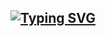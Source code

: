 ## [![Typing SVG](https://readme-typing-svg.demolab.com/?font=Iosevka&size=30&duration=2000&pause=2000&color=41B883&vCenter=true&width=220&height=35&lines=%3E%3E%3E+0x303133)](https://git.io/typing-svg)
